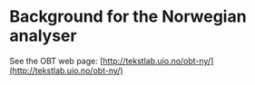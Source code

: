# Background for the Norwegian analyser

See the OBT web page: [http://tekstlab.uio.no/obt-ny/](http://tekstlab.uio.no/obt-ny/)

